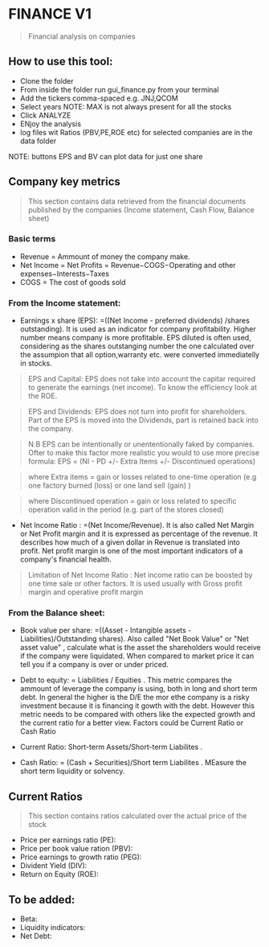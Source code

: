 # FINANCE V1

> Financial analysis on companies

## How to use this tool:
- Clone the folder
- From inside the folder run gui_finance.py from your terminal
- Add the tickers comma-spaced e.g. JNJ,QCOM
- Select years NOTE: MAX is not always present for all the stocks
- Click ANALYZE
- ENjoy the analysis
- log files wit Ratios (PBV,PE,ROE etc) for selected companies are in the data folder

NOTE: buttons EPS and BV can plot data for just one share

## Company key metrics

> This section contains data retrieved from the financial documents published by the companies (Income statement, Cash Flow, Balance sheet)

### Basic terms
- Revenue = Ammount of money the company make.
- Net Income = Net Profits = Revenue−COGS−Operating and other expenses−Interests−Taxes
- COGS = The cost of goods sold
	
### From the Income statement:
- Earnings x share (EPS): =((Net Income - preferred dividends) /shares outstanding). It is used as an indicator for company profitability. Higher number means company is more profitable. EPS diluted is often used, considering as the shares outstanging number the one calculated over the assumpion that all option,warranty etc. were converted immediatelly in stocks.
> EPS and Capital: EPS does not take into account the capitar required to generate the earnings (net income). To know the efficiency look at the ROE.

> EPS and Dividends: EPS does not turn into profit for shareholders. Part of the EPS is moved into the Dividends, part is retained back into the company.

> N.B EPS can be intentionally or unententionally faked by companies. Ofter to make this factor more realistic you would to use more precise formula: 
 EPS = (NI - PD +/- Extra Items +/- Discontinued operations)

> where Extra items = gain or losses related to one-time operation (e.g one factory burned (loss) or one land sell (gain) )

> where Discontinued operation = gain or loss related to specific operation valid in the period (e.g. part of the stores closed)

- Net Income Ratio : =(Net Income/Revenue). It is also called Net Margin or Net Profit margin and it is expressed as percentage of the revenue. It describes how much of a given dollar in Revenue is translated into profit. Net profit margin is one of the most important indicators of a company's financial health.

> Limitation of Net Income Ratio : Net income ratio can be boosted by one time sale or other factors. It is used usually with Gross profit margin and operative profit margin

### From the Balance sheet:
- Book value per share: =((Asset - Intangible assets - Liabilities)/Outstanding shares).  Also called "Net Book Value" or "Net asset value" , calculate what is the asset the shareholders would receive if the company were liquidated. When compared to market price it can tell you if a company is over or under priced.

- Debt to equity: = Liabilities / Equities . This metric compares the ammount of leverage the company is using, both in long and short term debt. In general the higher is the D/E the mor ethe company is a risky investment because it is financing it gowth with the debt. However this metric needs to be compared with others like the expected growth and the current ratio for a better view. Factors could be Current Ratio or Cash Ratio

- Current Ratio: Short-term Assets/Short-term Liabilites .  

- Cash Ratio: = (Cash + Securities)/Short term Liabilites . MEasure the short term liquidity or solvency.



## Current Ratios

> This section contains ratios calculated over the actual price of the stock

- Price per earnings ratio (PE):
- Price per book value ration (PBV):
- Price earnings to growth ratio (PEG):
- Divident Yield (DIV):
- Return on Equity (ROE):

## To be added:

- Beta:
- Liquidity indicators:
- Net Debt:





